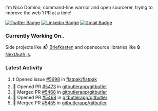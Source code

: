
I'm Nico Domino, command-line warrior and open sourcerer, trying to improve the web 1 PR at a time!

[![Twitter Badge](https://img.shields.io/badge/-@ndom91-1ca0f1?style=flat-square&labelColor=1ca0f1&logo=twitter&logoColor=white&link=https://twitter.com/ndom91)](https://twitter.com/ndom91) [![Linkedin Badge](https://img.shields.io/badge/-ndom91-blue?style=flat-square&logo=Linkedin&logoColor=white&link=https://www.linkedin.com/in/ndom91/)](https://www.linkedin.com/in/ndom91/) [![Gmail Badge](https://img.shields.io/badge/-yo@ndo.dev-c14438?style=flat-square&logo=mail.ru&logoColor=white&link=mailto:yo@ndo.dev)](mailto:yo@ndo.dev)

### Currently Working On..

Side projects like 📬 [Briefkasten](https://briefkastenhq.com) and opensource libraries like 🔒 [NextAuth.js](https://github.com/nextauthjs/next-auth).

<!--START_SECTION_PROFILE_VIEWS:readme-info-->
<!--END_SECTION_PROFILE_VIEWS:readme-info-->

<!--START_SECTION_DAILY_COMMIT:readme-info-->
<!--END_SECTION_DAILY_COMMIT:readme-info-->

<!--START_SECTION_WEEKLY_COMMIT:readme-info-->
<!--END_SECTION_WEEKLY_COMMIT:readme-info-->

### Latest Activity

<!--START_SECTION:activity-->
1. ❗ Opened issue [#5998](https://github.com/flatpak/flatpak/issues/5998) in [flatpak/flatpak](https://github.com/flatpak/flatpak)
2. 💪 Opened PR [#5473](https://github.com/gitbutlerapp/gitbutler/pull/5473) in [gitbutlerapp/gitbutler](https://github.com/gitbutlerapp/gitbutler)
3. 🎉 Merged PR [#5468](https://github.com/gitbutlerapp/gitbutler/pull/5468) in [gitbutlerapp/gitbutler](https://github.com/gitbutlerapp/gitbutler)
4. 💪 Opened PR [#5468](https://github.com/gitbutlerapp/gitbutler/pull/5468) in [gitbutlerapp/gitbutler](https://github.com/gitbutlerapp/gitbutler)
5. 🎉 Merged PR [#5455](https://github.com/gitbutlerapp/gitbutler/pull/5455) in [gitbutlerapp/gitbutler](https://github.com/gitbutlerapp/gitbutler)
<!--END_SECTION:activity-->
